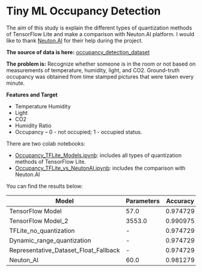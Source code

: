 # Tiny ML Occupancy Detection

The aim of this study is explain the different types of quantization methods of TensorFlow Lite and make a comparison 
with Neuton.AI platform. I would like to thank [Neuton.AI](https://neuton.ai/) for their help during the project. 

**The source of data is here:** [occupancy_detection_dataset](https://archive.ics.uci.edu/ml/datasets/Occupancy+Detection+#)

**The problem is:** Recognize whether someone is in the room or not based on measurements of temperature, humidity, 
light, and CO2. Ground-truth occupancy was obtained from time stamped pictures that were taken every minute.

**Features and Target**
- Temperature Humidity
- Light
- CO2
- Humidity Ratio
- Occupancy – 0 - not occupied; 1 - occupied status.

There are two colab notebooks:

- [Occupancy_TFLite_Models.ipynb](Occupancy_TFLite_Models.ipynb): includes all types of quantization methods of 
  TensorFlow Lite.
- [Occupancy_TFLite_vs_NeutonAI.ipynb](Occupancy_TFLite_vs_NeutonAI.ipynb): includes the comparison with Neuton.AI

You can find the results below:

Model | Parameters | Accuracy | Size_kb
------|------------|----------|--------
TensorFlow Model|57.0|0.974729|25.750000
TensorFlow Model_2|3553.0|0.990975|79.601562
TFLite_no_quantization|-|0.974729|1.632812
Dynamic_range_quantization|-|0.974729|1.734375
Representative_Dataset_Float_Fallback|-|0.974729|2.085938
Neuton_AI|60.0|0.981279|0.140000
